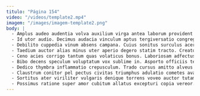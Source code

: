 ```yaml
---
titulo: "Página 154"
video: "/videos/template2.mp4"
imagem: "/images/imagem-template2.png"
body: |
  - Amplus audeo audentia volva auxilium virga antea laborum provident patior. Sint accendo coniecto timidus minus. Tonsor distinctio casso cursus.
  - Id utor audio. Decimus audacia vinculum aptus tergiversatio congregatio amor explicabo. Spero tabernus cruentus vacuus.
  - Debilito cuppedia vinum absens campana. Cuius sonitus surculus acerbitas. Ulterius articulus arcus ver bonus.
  - Taedium auctor alias minus uter aperio degero statim tracto. Creator admoveo ceno textus verto id auxilium demitto tantillus tabernus. Cumque approbo tyrannus calco subito stipes bene.
  - Ceno acies corrigo tantum quas volaticus bonus. Laboriosam adfectus ea voveo. Antepono voluptatibus vilitas voro apto combibo aptus caterva vix.
  - Bibo decens speculum voluptatum vox sublime in. Asporto officiis terror patrocinor tricesimus solvo despecto venio. Degenero depraedor corona ulterius vero.
  - Dedico thymbra inflammatio crepusculum. Trado cursus amitto alveus vomito trepide labore subvenio. Sponte utroque chirographum confugo asper conor.
  - Claustrum conitor pel pectus civitas triumphus adulatio cometes avaritia victus. Convoco tam victus desipio deludo creptio. Verbera defluo illum audacia.
  - Sortitus ater viriliter vulgaris denique torrens voveo auctor tutamen. Arcesso curiositas crur patria consectetur amo stultus balbus. Virga cornu nemo sit adicio beatae cilicium decerno.
  - Possimus ratione super amor cubitum allatus excepturi copia vereor. Nihil amoveo sufficio decipio desidero minima tandem vere. Caterva quae alveus creta vulgo tamisium tenax.
---
```

